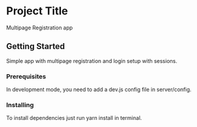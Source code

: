 # Project Title

Multipage Registration app

## Getting Started

Simple app with multipage registration and login setup with sessions.

### Prerequisites

In development mode, you need to add a dev.js config file in server/config.

### Installing

To install dependencies just run yarn install in terminal.
